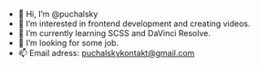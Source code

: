 - 👋 Hi, I’m @puchalsky
- 👀 I’m interested in frontend development and creating videos.
- 🌱 I’m currently learning SCSS and DaVinci Resolve.
- 💞️ I’m looking for some job.
- 📫 Email adress: puchalskykontakt@gmail.com

<!---
puchalsky/puchalsky is a ✨ special ✨ repository because its `README.md` (this file) appears on your GitHub profile.
You can click the Preview link to take a look at your changes.
--->
